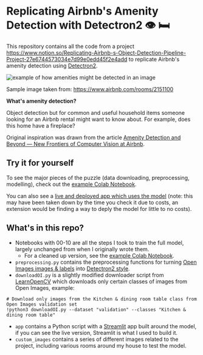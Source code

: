 # Replicating Airbnb's Amenity Detection with Detectron2 👁 🛏

This repository contains all the code from a project https://www.notion.so/Replicating-Airbnb-s-Object-Detection-Pipeline-Project-27e6744573034e7d99e0edd45f2e4add to replicate Airbnb's amenity detection using [Detectron2](https://github.com/facebookresearch/detectron2).

![example of how amenities might be detected in an image](https://raw.githubusercontent.com/parthamehta123/airbnb-amenity-detection/master/custom_images/airbnb-amenity-detection-workflow-large.png)

Sample image taken from: https://www.airbnb.com/rooms/2151100

**What's amenity detection?**

Object detection but for common and useful household items someone looking for an Airbnb rental might want to know about. For example, does this home have a fireplace?

Original inspiration was drawn from the article [Amenity Detection and Beyond — New Frontiers of Computer Vision at Airbnb](https://medium.com/airbnb-engineering/amenity-detection-and-beyond-new-frontiers-of-computer-vision-at-airbnb-144a4441b72e).

## Try it for yourself

To see the major pieces of the puzzle (data downloading, preprocessing, modelling), check out the [example Colab Notebook](https://colab.research.google.com/drive/1gQ8Z2UXYiyQWg7LhfsBuvfO01qLT4eOe).

You can also see a [live and deployed app which uses the model](https://airbnb-amenity-detection.appspot.com/) (note: this may have been taken down by the time you check it due to costs, an extension would be finding a way to deply the model for little to no costs).

## What's in this repo?

* Notebooks with 00-10 are all the steps I took to train the full model, largely unchanged from when I originally wrote them.
  * For a cleaned up version, see the [example Colab Notebook](https://colab.research.google.com/drive/1gQ8Z2UXYiyQWg7LhfsBuvfO01qLT4eOe).
* `preprocessing.py` contains the preprocessing functions for turning [Open Images images & labels](https://storage.googleapis.com/openimages/web/index.html) into [Detectron2 style](https://detectron2.readthedocs.io/tutorials/datasets.html).
* `downloadOI.py` is a slightly modified downloader script from [LearnOpenCV](https://www.learnopencv.com/fast-image-downloader-for-open-images-v4/) which downloads only certain classes of images from Open Images, example:

```
# Download only images from the Kitchen & dining room table class from Open Images validation set
!python3 downloadOI.py --dataset "validation" --classes "Kitchen & dining room table"
```
* `app` contains a Python script with a [Streamlit](https://www.streamlit.io) app built around the model, if you can see the live version, Streamlit is what I used to build it.
* `custom_images` contains a series of different images related to the project, including various rooms around my house to test the model.
